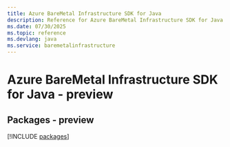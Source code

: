 ```yaml
---
title: Azure BareMetal Infrastructure SDK for Java
description: Reference for Azure BareMetal Infrastructure SDK for Java
ms.date: 07/30/2025
ms.topic: reference
ms.devlang: java
ms.service: baremetalinfrastructure
---
```

# Azure BareMetal Infrastructure SDK for Java - preview
## Packages - preview
[!INCLUDE [packages](baremetal-infrastructure-index.md)]